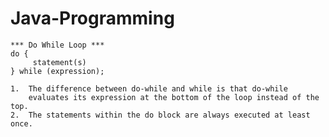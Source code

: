 # Java-Programming

    *** Do While Loop ***
    do {
         statement(s)
    } while (expression);
    
    1.  The difference between do-while and while is that do-while
        evaluates its expression at the bottom of the loop instead of the top.
    2.  The statements within the do block are always executed at least once.
